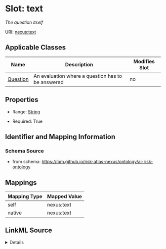 

# Slot: text


_The question itself_





URI: [nexus:text](https://ibm.github.io/risk-atlas-nexus/ontology/text)



<!-- no inheritance hierarchy -->





## Applicable Classes

| Name | Description | Modifies Slot |
| --- | --- | --- |
| [Question](Question.md) | An evaluation where a question has to be answered |  no  |







## Properties

* Range: [String](String.md)

* Required: True





## Identifier and Mapping Information







### Schema Source


* from schema: https://ibm.github.io/risk-atlas-nexus/ontology/ai-risk-ontology




## Mappings

| Mapping Type | Mapped Value |
| ---  | ---  |
| self | nexus:text |
| native | nexus:text |




## LinkML Source

<details>
```yaml
name: text
description: The question itself
from_schema: https://ibm.github.io/risk-atlas-nexus/ontology/ai-risk-ontology
rank: 1000
alias: text
owner: Question
domain_of:
- Question
range: string
required: true

```
</details>
